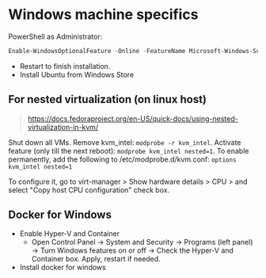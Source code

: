 # Windows machine specifics

PowerShell as Administrator:

```ps1
Enable-WindowsOptionalFeature -Online -FeatureName Microsoft-Windows-Subsystem-Linux
```

* Restart to finish installation.
* Install Ubuntu from Windows Store

## For nested virtualization (on linux host)

> https://docs.fedoraproject.org/en-US/quick-docs/using-nested-virtualization-in-kvm/

Shut down all VMs. Remove kvm_intel: `modprobe -r kvm_intel`. Activate feature (only till the next reboot): `modprobe kvm_intel nested=1`. To enable permanently, add the following to /etc/modprobe.d/kvm.conf: `options kvm_intel nested=1`

To configure it, go to virt-manager > Show hardware details > CPU > and select "Copy host CPU configuration" check box.

## Docker for Windows

* Enable Hyper-V and Container
  * Open Control Panel -> System and Security -> Programs (left panel) -> Turn Windows features on or off -> Check the Hyper-V and Container box. Apply, restart if needed.
* Install docker for windows

